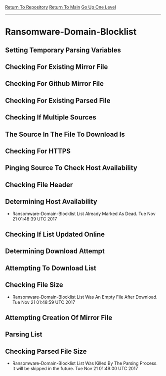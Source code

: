 [Return To Repository](https://github.com/deathbybandaid/piholeparser/)
[Return To Main](https://github.com/deathbybandaid/piholeparser/blob/master/RecentRunLogs/Mainlog.md)
[Go Up One Level](https://github.com/deathbybandaid/piholeparser/blob/master/RecentRunLogs/TopLevelScripts/30-Processing-Blacklists.md)
____________________________________
# Ransomware-Domain-Blocklist
## Setting Temporary Parsing Variables
## Checking For Existing Mirror File
## Checking For Github Mirror File
## Checking For Existing Parsed File
## Checking If Multiple Sources
## The Source In The File To Download Is
## Checking For HTTPS
## Pinging Source To Check Host Availability
## Checking File Header
## Determining Host Availability
* Ransomware-Domain-Blocklist List Already Marked As Dead. Tue Nov 21 01:48:39 UTC 2017
## Checking If List Updated Online
## Determining Download Attempt
## Attempting To Download List
## Checking File Size
* Ransomware-Domain-Blocklist List Was An Empty File After Download. Tue Nov 21 01:48:59 UTC 2017
## Attempting Creation Of Mirror File
## Parsing List
## Checking Parsed File Size
* Ransomware-Domain-Blocklist List Was Killed By The Parsing Process. It will be skipped in the future. Tue Nov 21 01:49:00 UTC 2017
